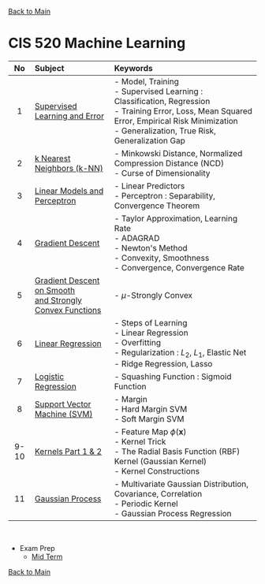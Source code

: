 [Back to Main](../../README.md)

# CIS 520 Machine Learning

|No|Subject|Keywords|
|:-:|:-|:-|
| 1|[Supervised Learning and Error](notes/01.md)|- Model, Training <br> - Supervised Learning : Classification, Regression <br> - Training Error, Loss, Mean Squared Error, Empirical Risk Minimization <br> - Generalization, True Risk, Generalization Gap|
| 2|[k Nearest Neighbors (k-NN)](notes/02.md)|- Minkowski Distance, Normalized Compression Distance (NCD) <br> - Curse of Dimensionality|
| 3|[Linear Models and Perceptron](notes/03.md)|- Linear Predictors <br> - Perceptron : Separability, Convergence Theorem|
| 4|[Gradient Descent](notes/04.md)|- Taylor Approximation, Learning Rate <br> - ADAGRAD <br> - Newton's Method <br> - Convexity, Smoothness <br> - Convergence, Convergence Rate|
| 5|[Gradient Descent on Smooth <br> and Strongly Convex Functions](notes/05.md)|- $`\mu`$-Strongly Convex|
| 6|[Linear Regression](notes/06.md)|- Steps of Learning <br> - Linear Regression <br> - Overfitting <br> - Regularization : $`L_2`$, $`L_1`$, Elastic Net <br> - Ridge Regression, Lasso|
| 7|[Logistic Regression](notes/07.md)|- Squashing Function : Sigmoid Function|
| 8|[Support Vector Machine (SVM)](notes/08.md)|- Margin <br> - Hard Margin SVM <br> - Soft Margin SVM|
|9-10|[Kernels Part 1 & 2](notes/09.md)|- Feature Map $`\phi(\mathbf{x})`$ <br> - Kernel Trick <br> - The Radial Basis Function (RBF) Kernel (Gaussian Kernel) <br> - Kernel Constructions|
|11|[Gaussian Process](notes/11.md)|- Multivariate Gaussian Distribution, Covariance, Correlation <br> - Periodic Kernel <br> - Gaussian Process Regression|




<br>

- Exam Prep
  - [Mid Term](exam_prep/mid_term.md)



[Back to Main](../../README.md)